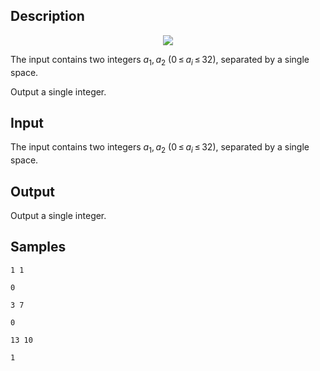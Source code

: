 ## Description

<div><center> <img class="tex-graphics" src="./26387/file/IOKuE9LH.png" style="max-width: 100.0%;max-height: 100.0%;"> </center></div><div class="input-specification"><p>The input contains two integers <span class="tex-span"><i>a</i><sub class="lower-index">1</sub>, <i>a</i><sub class="lower-index">2</sub></span> (<span class="tex-span">0 ≤ <i>a</i><sub class="lower-index"><i>i</i></sub> ≤ 32</span>), separated by a single space.</p></div><div class="output-specification"><p>Output a single integer.</p></div>


## Input

<p>The input contains two integers <span class="tex-span"><i>a</i><sub class="lower-index">1</sub>, <i>a</i><sub class="lower-index">2</sub></span> (<span class="tex-span">0 ≤ <i>a</i><sub class="lower-index"><i>i</i></sub> ≤ 32</span>), separated by a single space.</p>


## Output

<p>Output a single integer.</p>


## Samples

```input1
1 1

```

```output1
0

```






```input2
3 7

```

```output2
0

```






```input3
13 10

```

```output3
1

```



